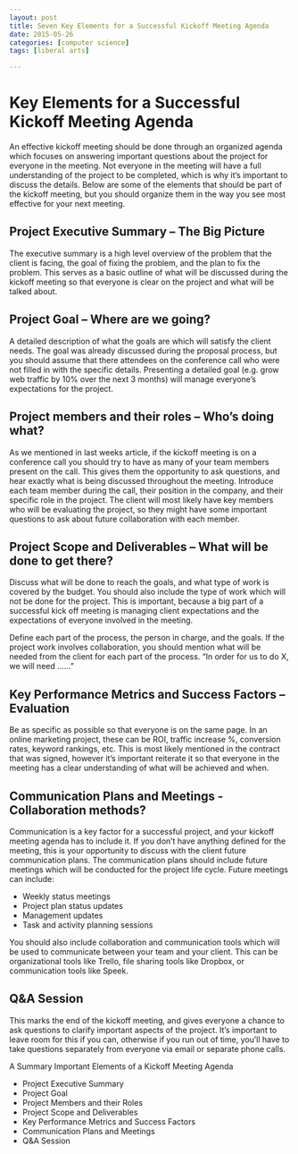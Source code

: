 ```yaml
---
layout: post
title: Seven Key Elements for a Successful Kickoff Meeting Agenda
date: 2015-05-26
categories: [computer science]
tags: [liberal arts]

---
```


# Key Elements for a Successful Kickoff Meeting Agenda

An effective kickoff meeting should be done through an organized agenda which focuses on answering important questions about the project for everyone in the meeting. Not everyone in the meeting will have a full understanding of the project to be completed, which is why it’s important to discuss the details. Below are some of the elements that should be part of the kickoff meeting, but you should organize them in the way you see most effective for your next meeting.

 

## Project Executive Summary – The Big Picture

The executive summary is a high level overview of the problem that the client is facing, the goal of fixing the problem, and the plan to fix the problem.  This serves as a basic outline of what will be discussed during the kickoff meeting so that everyone is clear on the project and what will be talked about.

 

## Project Goal – Where are we going?

A detailed description of what the goals are which will satisfy the client needs. The goal was already discussed during the proposal process, but you should assume that there attendees on the conference call who were not filled in with the specific details. Presenting a detailed goal (e.g. grow web traffic by 10% over the next 3 months) will manage everyone’s expectations for the project.

 

## Project members and their roles – Who’s doing what?

As we mentioned in last weeks article, if the kickoff meeting is on a conference call you should try to have as many of your team members present on the call. This gives them the opportunity to ask questions, and hear exactly what is being discussed throughout the meeting. Introduce each team member during the call, their position in the company, and their specific role in the project. The client will most likely have key members who will be evaluating the project, so they might have some important questions to ask about future collaboration with each member.

 

## Project Scope and Deliverables – What will be done to get there?

Discuss what will be done to reach the goals, and what type of work is covered by the budget. You should also include the type of work which will not be done for the project. This is important, because a big part of a successful kick off meeting is managing client expectations and the expectations of everyone involved in the meeting.

Define each part of the process, the person in charge, and the goals. If the project work involves collaboration, you should mention what will be needed from the client for each part of the process. “In order for us to do X, we will need ……”

 

## Key Performance Metrics and Success Factors – Evaluation

Be as specific as possible so that everyone is on the same page. In an online marketing project, these can be ROI, traffic increase %, conversion rates, keyword rankings, etc. This is most likely mentioned in the contract that was signed, however it’s important reiterate it so that everyone in the meeting has a clear understanding of what will be achieved and when.

 

## Communication Plans and Meetings - Collaboration methods?

Communication is a key factor for a successful project, and your kickoff meeting agenda has to include it. If you don’t have anything defined for the meeting, this is your opportunity to discuss with the client future communication plans. The communication plans should include future meetings which will be conducted for the project life cycle. Future meetings can include:

* Weekly status meetings
* Project plan status updates
* Management updates
* Task and activity planning sessions


You should also include collaboration and communication tools which will be used to communicate between your team and your client. This can be organizational tools like Trello, file sharing tools like Dropbox, or communication tools like Speek.

 

## Q&A Session

This marks the end of the kickoff meeting, and gives everyone a chance to ask questions to clarify important aspects of the project. It’s important to leave room for this if you can, otherwise if you run out of time, you’ll have to take questions separately from everyone via email or separate phone calls.

 

A Summary Important Elements of a Kickoff Meeting Agenda

* Project Executive Summary
* Project Goal
* Project Members and their Roles
* Project Scope and Deliverables
* Key Performance Metrics and Success Factors
* Communication Plans and Meetings
* Q&A Session

